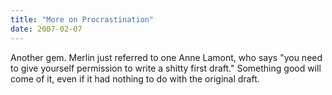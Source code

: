 ```yaml
---
title: "More on Procrastination"
date: 2007-02-07
---
```


Another gem. Merlin just referred to one Anne Lamont, who says "you need to give yourself permission to write a shitty first draft." Something good will come of it, even if it had nothing to do with the original draft.
